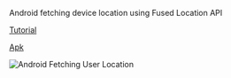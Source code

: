 Android fetching device location using Fused Location API

[Tutorial](https://www.androidhive.info/2012/07/android-gps-location-manager-tutorial/)

[Apk](http://download.androidhive.info/apk/android-location.apk)

![Android Fetching User Location](https://www.androidhive.info/wp-content/uploads/2018/05/android-location-update-using-google-fused-api.png)